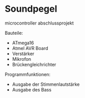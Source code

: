Soundpegel
==========

microcontroller abschlussprojekt

Bauteile: 
  - ATmega16
  -	Atmel AVR Board
  -	Verstärker
  -	Mikrofon
  -	Brückengleichrichter

Programmfunktionen:
  -	Ausgabe der Stimmenlautstärke
  -	Ausgabe des Bass

